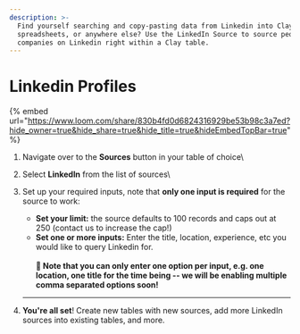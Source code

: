 ```yaml
---
description: >-
  Find yourself searching and copy-pasting data from Linkedin into Clay,
  spreadsheets, or anywhere else? Use the LinkedIn Source to source people and
  companies on Linkedin right within a Clay table.
---
```


# Linkedin Profiles

{% embed url="https://www.loom.com/share/830b4fd0d6824316929be53b98c3a7ed?hide_owner=true&hide_share=true&hide_title=true&hideEmbedTopBar=true" %}

1. Navigate over to the **Sources** button in your table of choice\

2. Select **LinkedIn** from the list of sources\

3.  Set up your required inputs, note that **only one input is required** for the source to work:

    * **Set your limit:** the source defaults to 100 records and caps out at 250 (contact us to increase the cap!)
    * **Set one or more inputs:** Enter the title, location, experience, etc you would like to query Linkedin for. \
      \
      **🚨 Note that you can only enter one option per input, e.g. one location, one title for the time being -- we will be enabling multiple comma separated options soon!**

    ****
4. **You're all set**! Create new tables with new sources, add more LinkedIn sources into existing tables, and more.
